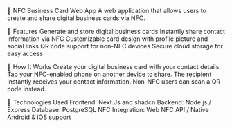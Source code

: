 📇 NFC Business Card Web App
A web application that allows users to create and share digital business cards via NFC.

🚀 Features
Generate and store digital business cards
Instantly share contact information via NFC
Customizable card design with profile picture and social links
QR code support for non-NFC devices
Secure cloud storage for easy access

📌 How It Works
Create your digital business card with your contact details.
Tap your NFC-enabled phone on another device to share.
The recipient instantly receives your contact information.
Non-NFC users can scan a QR code instead.

🔧 Technologies Used
Frontend: Next.Js and shadcn
Backend: Node.js / Express
Database: PostgreSQL
NFC Integration: Web NFC API / Native Android & iOS support
